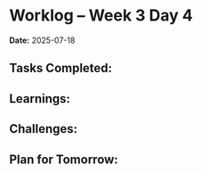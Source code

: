 # Worklog – Week 3 Day 4

**Date:** 2025-07-18

**Tasks Completed:**
- 

**Learnings:**
- 

**Challenges:**
- 

**Plan for Tomorrow:**
- 
